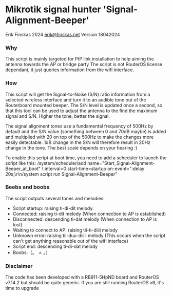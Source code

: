 # Mikrotik signal hunter 'Signal-Alignment-Beeper'
Erik Finskas 2024 <erik@finskas.net>
Version 18042024

### Why
This script is mainly targeted for PtP link installation to help aiming the antenna towards the AP or bridge party
The script is not RouterOS license dependant, it just queries information from the wifi interface.

### How
This script will get the Signal-to-Noise (S/N) ratio information from a selected wireless interface
and turn it to an audible tone out of the Routerboard mounted beeper.
The S/N level is updated once a second, so that this tool can be used to adjust the antenna to
the find the maximum signal and S/N. Higher the tone, better the signal.

The signal alignment tones use a fundamental frequency of 500Hz by default and the S/N value 
(something between 0 and 70dB maybe) is added and multiplied with 20 on top of the 500Hz to make
the changes more easily detectable. 1dB change in the S/N will therefore result in 20Hz change in the tone.
The best scale depends on your hearing :) 

To enable this script at boot time, you need to add a scheduler to launch the script like this:
/system/scheduler/add name="Start_Signal-Alignment-Beeper_at_boot" \ 
interval=0 start-time=startup on-event=":delay 20s;\r\n/system script run Signal-Alignment-Beeper"

### Beebs and boobs
The script outputs several tones and melodies:
* Script startup: raising ti-di-dit melody.
* Connected: raising ti-dit melody (When connection to AP is established)
* Disconnected: descending ti-dat melody (When connection to AP is lost)
* Waiting to connect to AP: raising tii-ti-diiii melody
* Unknown error: raising tii-duu-diiiii melody (This occurs when the script can't get anything reasonable out of the wifi interface)
* Script end: descending ti-di-dat melody
* Boobs:（。 ㅅ 。）

### Disclaimer
The code has been developed with a RB911-5HpND board and RouterOS v7.14.2 but should be quite generic.
If you are still running RouterOS v6, it's time to upgrade
